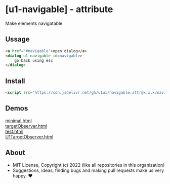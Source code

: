 # [u1-navigable] - attribute
Make elements navigatable

## Ussage

```html
<a href="#navigable">open dialog</a>
<dialog u1-navigable id=navigable>
    go back using esc
</dialog>
```

## Install

```html
<script src="https://cdn.jsdelivr.net/gh/u1ui/navigable.attr@x.x.x/navigable.min.js" type=module></script>
```

## Demos

[minimal.html](http://gcdn.li/u1ui/navigable.attr@main/tests/minimal.html)  
[targetObserver.html](http://gcdn.li/u1ui/navigable.attr@main/tests/targetObserver.html)  
[test.html](http://gcdn.li/u1ui/navigable.attr@main/tests/test.html)  
[U1TargetObserver.html](http://gcdn.li/u1ui/navigable.attr@main/tests/U1TargetObserver.html)  

## About

- MIT License, Copyright (c) 2022 <u1> (like all repositories in this organization) <br>
- Suggestions, ideas, finding bugs and making pull requests make us very happy. ♥

